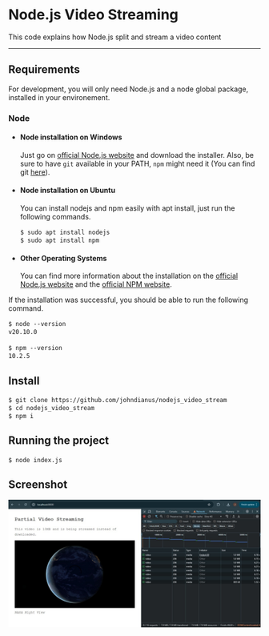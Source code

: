 # Node.js Video Streaming

This code explains how Node.js split and stream a video content

---
## Requirements

For development, you will only need Node.js and a node global package, installed in your environement.

### Node
- #### Node installation on Windows

  Just go on [official Node.js website](https://nodejs.org/) and download the installer.
Also, be sure to have `git` available in your PATH, `npm` might need it (You can find git [here](https://git-scm.com/)).

- #### Node installation on Ubuntu

  You can install nodejs and npm easily with apt install, just run the following commands.

      $ sudo apt install nodejs
      $ sudo apt install npm

- #### Other Operating Systems
  You can find more information about the installation on the [official Node.js website](https://nodejs.org/) and the [official NPM website](https://npmjs.org/).

If the installation was successful, you should be able to run the following command.

    $ node --version
    v20.10.0

    $ npm --version
    10.2.5

## Install

    $ git clone https://github.com/johndianus/nodejs_video_stream
    $ cd nodejs_video_stream
    $ npm i     

## Running the project

    $ node index.js

## Screenshot
![Screenshot](https://github.com/johndianus/nodejs_video_stream/blob/main/screen_shot.jpg)


